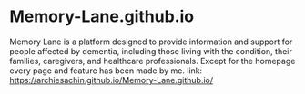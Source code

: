 # Memory-Lane.github.io
Memory Lane is a platform designed to provide information and support for people affected by dementia, including those living with the condition, their families, caregivers, and healthcare professionals. Except for the homepage every page and feature has been made by me.
link: https://archiesachin.github.io/Memory-Lane.github.io/
